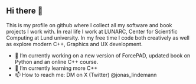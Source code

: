 ## Hi there 👋

This is my profile on github where I collect all my software and book projects I work with. In real life I work at LUNARC, Center for Scientific Computing at Lund university. In my free time I code both creatively as well as explore modern C++, Graphics and UX development. 

- 🔭 I’m currently working on a new version of ForcePAD, updated book on Python and an online C++ course.
- 🌱 I’m currently learning more C++
- 📫 How to reach me: DM on X (Twitter) @jonas_lindemann
